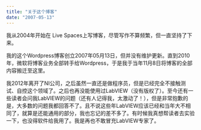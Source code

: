 ```yaml
---
title: "关于这个博客"
date: "2007-05-13"
---
```


我从2004年开始在 Live Spaces上写博客，尽管写作不算频繁，但一直坚持了下来。

我的这个Wordpress博客创立2007年05月13日，但并没有维护更新。直到2010年，微软将博客业务全部转手给Wordpress，于是我于当年11月8日将博客的全部内容搬迁至这里。

我2012年离开了NI公司，之后虽然一直还是做程序员，但是已经完全不接触测试、自控这个领域了。之后也再没能使用过LabVIEW（没有版权了）。至今还有一些读者会问我LabVIEW的问题（还有人记得我，太激动了！），但是非常抱歉的是，大多数的问题我都回答不了。且不说这些年LabVIEW应该已经和当年大不相同了，就算是还能通用的部分，我也忘记的差不多了。有时候我真想帮读者去实验一下，也没得软件给我用了。我是再也不敢冒充LabVIEW专家了。
